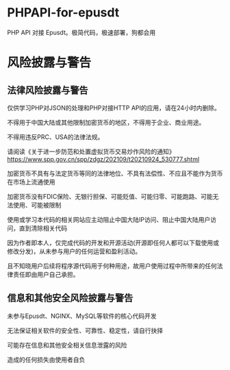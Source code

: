 # PHPAPI-for-epusdt
PHP API 对接 Epusdt。极简代码，极速部署，狗都会用

# 风险披露与警告

## 法律风险披露与警告

仅供学习PHP对JSON的处理和PHP对接HTTP API的应用，请在24小时内删除。

不得用于中国大陆或其他限制加密货币的地区，不得用于企业、商业用途。

不得用违反PRC、USA的法律法规。

请阅读《关于进一步防范和处置虚拟货币交易炒作风险的通知》 https://www.spp.gov.cn/spp/zdgz/202109/t20210924_530777.shtml

加密货币不具有与法定货币等同的法律地位、不具有法偿性、不应且不能作为货币在市场上流通使用

加密货币没有FDIC保险、无银行担保、可能贬值、可能归零、可能跑路、可能无法使用、可能被限制

使用或学习本代码的相关网站应主动阻止中国大陆IP访问、阻止中国大陆用户访问，直到清除相关代码

因为作者即本人，仅完成代码的开发和开源活动(开源即任何人都可以下载使用或修改分发)，从未参与用户的任何运营和盈利活动。

且不知晓用户后续将程序源代码用于何种用途，故用户使用过程中所带来的任何法律责任即由用户自己承担。

## 信息和其他安全风险披露与警告
未参与Epusdt、NGINX、MySQL等软件的核心代码开发

无法保证相关软件的安全性、可靠性、稳定性，请自行抉择

可能存在信息和其他安全相关信息泄露的风险

造成的任何损失由使用者自负
